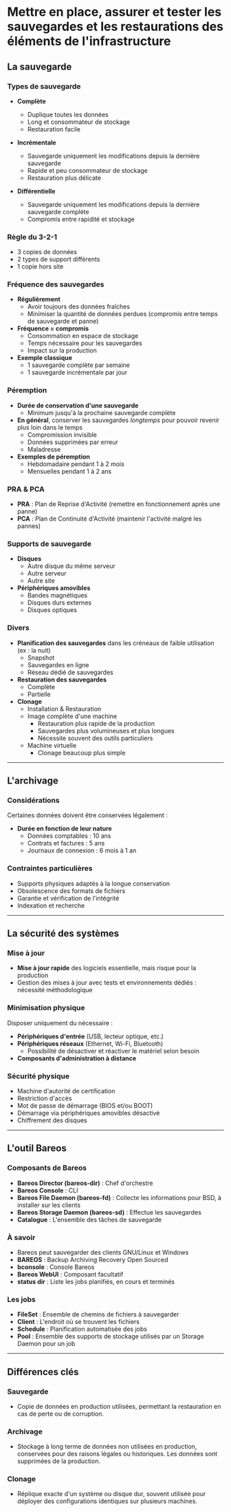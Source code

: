 # Mettre en place, assurer et tester les sauvegardes et les restaurations des éléments de l'infrastructure

## La sauvegarde

### Types de sauvegarde
- **Complète**  
  - Duplique toutes les données  
  - Long et consommateur de stockage  
  - Restauration facile  

- **Incrémentale**  
  - Sauvegarde uniquement les modifications depuis la dernière sauvegarde  
  - Rapide et peu consommateur de stockage  
  - Restauration plus délicate  

- **Différentielle**  
  - Sauvegarde uniquement les modifications depuis la dernière sauvegarde complète  
  - Compromis entre rapidité et stockage  

### Règle du 3-2-1
- 3 copies de données  
- 2 types de support différents  
- 1 copie hors site  

### Fréquence des sauvegardes
- **Régulièrement**  
  - Avoir toujours des données fraîches  
  - Minimiser la quantité de données perdues (compromis entre temps de sauvegarde et panne)  
- **Fréquence = compromis**  
  - Consommation en espace de stockage  
  - Temps nécessaire pour les sauvegardes  
  - Impact sur la production  
- **Exemple classique**  
  - 1 sauvegarde complète par semaine  
  - 1 sauvegarde incrémentale par jour  

### Péremption
- **Durée de conservation d'une sauvegarde**  
  - Minimum jusqu'à la prochaine sauvegarde complète  
- **En général**, conserver les sauvegardes *longtemps* pour pouvoir revenir plus loin dans le temps  
  - Compromission invisible  
  - Données supprimées par erreur  
  - Maladresse  
- **Exemples de péremption**  
  - Hebdomadaire pendant 1 à 2 mois  
  - Mensuelles pendant 1 à 2 ans  

### PRA & PCA
- **PRA** : Plan de Reprise d'Activité (remettre en fonctionnement après une panne)  
- **PCA** : Plan de Continuité d'Activité (maintenir l'activité malgré les pannes)  

### Supports de sauvegarde
- **Disques**  
  - Autre disque du même serveur  
  - Autre serveur  
  - Autre site  
- **Périphériques amovibles**  
  - Bandes magnétiques  
  - Disques durs externes  
  - Disques optiques  

### Divers
- **Planification des sauvegardes** dans les créneaux de faible utilisation (ex : la nuit)  
  - Snapshot  
  - Sauvegardes en ligne  
  - Réseau dédié de sauvegardes  
- **Restauration des sauvegardes**  
  - Complète  
  - Partielle  
- **Clonage**  
  - Installation & Restauration  
  - Image complète d'une machine  
    - Restauration plus rapide de la production  
    - Sauvegardes plus volumineuses et plus longues  
    - Nécessite souvent des outils particuliers  
  - Machine virtuelle  
    - Clonage beaucoup plus simple  

---

## L'archivage

### Considérations
Certaines données doivent être conservées légalement :
- **Durée en fonction de leur nature**  
  - Données comptables : 10 ans  
  - Contrats et factures : 5 ans  
  - Journaux de connexion : 6 mois à 1 an  

### Contraintes particulières
- Supports physiques adaptés à la longue conservation  
- Obsolescence des formats de fichiers  
- Garantie et vérification de l'intégrité  
- Indexation et recherche  

---

## La sécurité des systèmes

### Mise à jour
- **Mise à jour rapide** des logiciels essentielle, mais risque pour la production  
- Gestion des mises à jour avec tests et environnements dédiés : nécessité méthodologique  

### Minimisation physique
Disposer uniquement du nécessaire :
- **Périphériques d'entrée** (USB, lecteur optique, etc.)  
- **Périphériques réseaux** (Ethernet, Wi-Fi, Bluetooth)  
  - Possibilité de désactiver et réactiver le matériel selon besoin  
- **Composants d'administration à distance**  

### Sécurité physique
- Machine d'autorité de certification  
- Restriction d'accès  
- Mot de passe de démarrage (BIOS et/ou BOOT)  
- Démarrage via périphériques amovibles désactivé  
- Chiffrement des disques  

---

## L'outil Bareos

### Composants de Bareos
- **Bareos Director (bareos-dir)** : Chef d'orchestre  
- **Bareos Console** : CLI  
- **Bareos File Daemon (bareos-fd)** : Collecte les informations pour BSD, à installer sur les clients  
- **Bareos Storage Daemon (bareos-sd)** : Effectue les sauvegardes  
- **Catalogue** : L'ensemble des tâches de sauvegarde  

### À savoir
- Bareos peut sauvegarder des clients GNU/Linux et Windows  
- **BAREOS** : Backup Archiving Recovery Open Sourced  
- **bconsole** : Console Bareos  
- **Bareos WebUI** : Composant facultatif  
- **status dir** : Liste les jobs planifiés, en cours et terminés  

### Les jobs
- **FileSet** : Ensemble de chemins de fichiers à sauvegarder  
- **Client** : L'endroit où se trouvent les fichiers  
- **Schedule** : Planification automatisée des jobs  
- **Pool** : Ensemble des supports de stockage utilisés par un Storage Daemon pour un job  

---

## Différences clés

### Sauvegarde
- Copie de données en production utilisées, permettant la restauration en cas de perte ou de corruption.  

### Archivage
- Stockage à long terme de données non utilisées en production, conservées pour des raisons légales ou historiques. Les données sont supprimées de la production.  

### Clonage
- Réplique exacte d'un système ou disque dur, souvent utilisée pour déployer des configurations identiques sur plusieurs machines.
